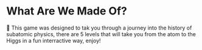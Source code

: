 # What Are We Made Of?

💫 This game was designed to tak you through a journey into the history of subatomic physics, there are 5 levels that will take you from the atom to the Higgs in a fun interractive way, enjoy!
